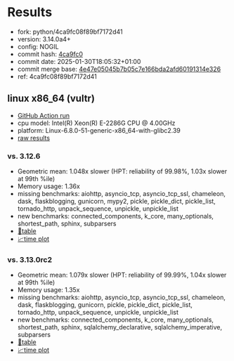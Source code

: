 # Results

- fork: python/4ca9fc08f89bf7172d41
- version: 3.14.0a4+
- config: NOGIL
- commit hash: [4ca9fc0](https://github.com/python/cpython/commit/4ca9fc0)
- commit date: 2025-01-30T18:05:32+01:00
- commit merge base: [4e47e05045b7b05c7e166bda2afd60191314e326](https://github.com/python/cpython/commit/4e47e05045b7b05c7e166bda2afd60191314e326)
- ref: 4ca9fc08f89bf7172d41

## linux x86_64 (vultr)

- [GitHub Action run](https://github.com/facebookexperimental/free-threading-benchmarking/actions/runs/13066803451)
- cpu model: Intel(R) Xeon(R) E-2286G CPU @ 4.00GHz
- platform: Linux-6.8.0-51-generic-x86_64-with-glibc2.39
- [raw results](bm-20250130-vultr-x86_64-python-4ca9fc08f89bf7172d41-3.14.0a4%2B-4ca9fc0.json)

### vs. 3.12.6

- Geometric mean: 1.048x slower (HPT: reliability of 99.98%, 1.03x slower at 99th %ile)
- Memory usage: 1.36x
- missing benchmarks: aiohttp, asyncio_tcp, asyncio_tcp_ssl, chameleon, dask, flaskblogging, gunicorn, mypy2, pickle, pickle_dict, pickle_list, tornado_http, unpack_sequence, unpickle, unpickle_list
- new benchmarks: connected_components, k_core, many_optionals, shortest_path, sphinx, subparsers
- [📄table](bm-20250130-vultr-x86_64-python-4ca9fc08f89bf7172d41-3.14.0a4%2B-4ca9fc0-vs-3.12.6.md)
- [📈time plot](bm-20250130-vultr-x86_64-python-4ca9fc08f89bf7172d41-3.14.0a4%2B-4ca9fc0-vs-3.12.6.svg)

### vs. 3.13.0rc2

- Geometric mean: 1.079x slower (HPT: reliability of 99.99%, 1.04x slower at 99th %ile)
- Memory usage: 1.35x
- missing benchmarks: aiohttp, asyncio_tcp, asyncio_tcp_ssl, chameleon, dask, flaskblogging, gunicorn, pickle, pickle_dict, pickle_list, tornado_http, unpack_sequence, unpickle, unpickle_list
- new benchmarks: connected_components, k_core, many_optionals, shortest_path, sphinx, sqlalchemy_declarative, sqlalchemy_imperative, subparsers
- [📄table](bm-20250130-vultr-x86_64-python-4ca9fc08f89bf7172d41-3.14.0a4%2B-4ca9fc0-vs-3.13.0rc2.md)
- [📈time plot](bm-20250130-vultr-x86_64-python-4ca9fc08f89bf7172d41-3.14.0a4%2B-4ca9fc0-vs-3.13.0rc2.svg)

